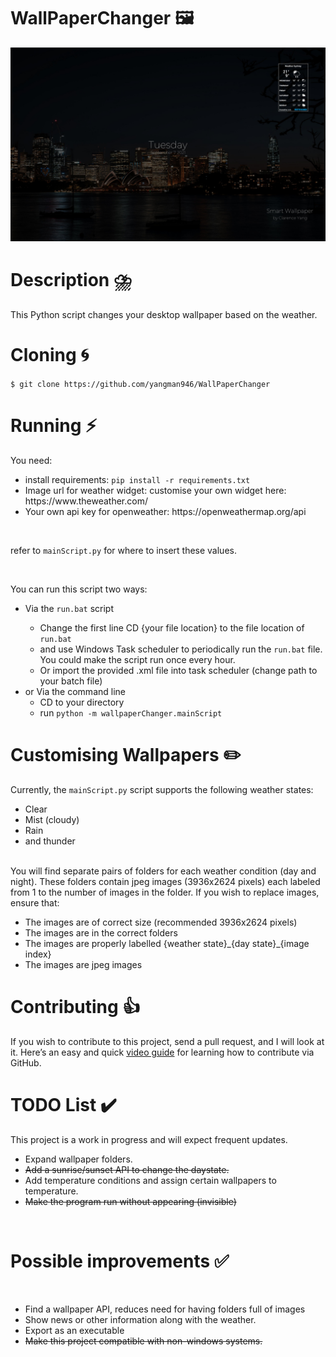 # WallPaperChanger 🖼️

<p align="center">
    <img src=".github/images/wallpaper.jpeg" alt="wallpaper">
</p>

# Description ⛈️
This Python script changes your desktop wallpaper based on the weather.
  
# Cloning 🌀

`$ git clone https://github.com/yangman946/WallPaperChanger`

# Running ⚡
You need:
<ul>
  <li>install requirements: <code>pip install -r requirements.txt</code> </li>
  <li>Image url for weather widget: customise your own widget here: https://www.theweather.com/</li>
  <li>Your own api key for openweather: https://openweathermap.org/api </li>
</ul>

<br>

refer to `mainScript.py` for where to insert these values. 

<br>

You can run this script two ways:

<ul>
  <li>Via the <code>run.bat</code> script</li>
    <ul>
        <li>Change the first line CD {your file location} to the file location of <code>run.bat</code> </li>
        <li>and use Windows Task scheduler to periodically run the <code>run.bat</code> file. You could make the script run once every hour. </li>
        <li>Or import the provided .xml file into task scheduler (change path to your batch file)</li>
    </ul>
  <li>or Via the command line
    <ul>
      <li>CD to your directory</li>
      <li>run <code>python -m wallpaperChanger.mainScript</code> </li>
    </ul>
  </li>
</ul>



# Customising Wallpapers ✏️

Currently, the `mainScript.py` script supports the following weather states:
<ul>
  <li>Clear </li>
  <li>Mist (cloudy)</li>
  <li>Rain </li>
  <li>and thunder </li>
</ul>

<br>
You will find separate pairs of folders for each weather condition (day and night). 
These folders contain jpeg images (3936x2624 pixels) each labeled from 1 to the number of images in the folder. 
If you wish to replace images, ensure that:
<br>
<ul>
  <li>The images are of correct size (recommended 3936x2624 pixels)</li>
  <li>The images are in the correct folders</li>
  <li>The images are properly labelled {weather state}_{day state}_{image index} </li>
  <li>The images are jpeg images </li>
</ul>


# Contributing 👍

If you wish to contribute to this project, send a pull request, and I will look at it. Here’s an easy and quick [video guide](https://youtu.be/waEb2c9NDL8) for learning how to contribute via GitHub.

# TODO List ✔️

This project is a work in progress and will expect frequent updates.
<br>
<ul>
  <li>Expand wallpaper folders.</li>
  <li><s>Add a sunrise/sunset API to change the daystate. </s></li>
  <li>Add temperature conditions and assign certain wallpapers to temperature. </li>
  <li><s>Make the program run without appearing (invisible)</s></li>
</ul>

<br>

# Possible improvements ✅
<br>
<ul>
  <li>Find a wallpaper API, reduces need for having folders full of images</li>
  <li>Show news or other information along with the weather.</li>
  <li>Export as an executable</li>
  <li><s>Make this project compatible with non-windows systems.</s></li>
</ul>

